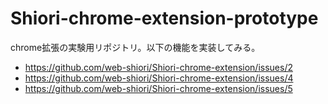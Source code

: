 # Shiori-chrome-extension-prototype
chrome拡張の実験用リポジトリ。以下の機能を実装してみる。
- https://github.com/web-shiori/Shiori-chrome-extension/issues/2
- https://github.com/web-shiori/Shiori-chrome-extension/issues/4
- https://github.com/web-shiori/Shiori-chrome-extension/issues/5
